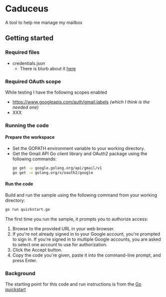 # Caduceus

A tool to help me manage my mailbox

## Getting started

### Required files
* credentials.json
  * There is blurb about it [here](https://developers.google.com/workspace/guides/create-credentials#desktop-app)

### Required OAuth scope
While testing I have the following scopes enabled
* https://www.googleapis.com/auth/gmail.labels _(which I think is the needed one)_
* XXX

### Running the code
#### Prepare the workspace
* Set the GOPATH environment variable to your working directory.
* Get the Gmail API Go client library and OAuth2 package using the following commands:
  ```bash
  go get -u google.golang.org/api/gmail/v1
  go get -u golang.org/x/oauth2/google
  ```

#### Run the code
Build and run the sample using the following command from your working directory:
  ```bash
  go run quickstart.go
  ```

The first time you run the sample, it prompts you to authorize access:
1. Browse to the provided URL in your web browser.
  1. If you're not already signed in to your Google account, you're prompted to sign in. If you're signed in to multiple Google accounts, you are asked to select one account to use for authorization.
1. Click the Accept button.
1. Copy the code you're given, paste it into the command-line prompt, and press Enter.


### Background
The starting point for this code and run instructions is from the [Go quickstart](https://developers.google.com/gmail/api/quickstart/go)

